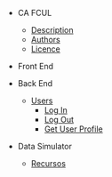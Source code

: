 * CA FCUL
    * [Description](README.md#description)
    * [Authors](README.md#authors)
    * [Licence](README.md#licence)

* Front End

* Back End
    * [Users](BackEnd_Users.md)
        - [Log In](BackEnd_Users.md#logIn)
        - [Log Out](BackEnd_Users.md#logOut)
        - [Get User Profile](BackEnd_Users.md#getUserProfile)

* Data Simulator
    * [Recursos](dataSim.md#recursos)